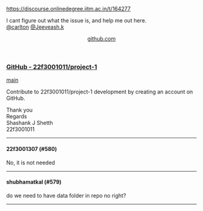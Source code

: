 https://discourse.onlinedegree.iitm.ac.in/t/164277

I cant figure out what the issue is, and help me out here.<br/>
<a class="mention" href="/u/carlton">@carlton</a> <a class="mention" href="/u/jeeveash.k">@Jeeveash.k</a></p><aside class="onebox githubfolder" data-onebox-src="https://github.com/22f3001011/project-1/tree/main">
<header class="source">

<a href="https://github.com/22f3001011/project-1/tree/main" rel="noopener nofollow ugc" target="_blank">github.com</a>
</header>
<article class="onebox-body">
<h3><a href="https://github.com/22f3001011/project-1/tree/main" rel="noopener nofollow ugc" target="_blank">GitHub - 22f3001011/project-1</a></h3>
<p><a href="https://github.com/22f3001011/project-1/tree/main" rel="noopener nofollow ugc" target="_blank">main</a></p>
<p><span class="label1">Contribute to 22f3001011/project-1 development by creating an account on GitHub.</span></p>
</article>
<div class="onebox-metadata">
</div>
<div style="clear: both"></div>
</aside>
<p>
Thank you<br/>
Regards<br/>
Shashank J Shetth<br/>
22f3001011</p><hr>

<h4>22f3001307 (#580)</h4>
<p>No, it is not needed</p><hr>

<h4>shubhamatkal (#579)</h4>
<p>do we need to have data folder in repo no right?</p><hr>

</body></html>